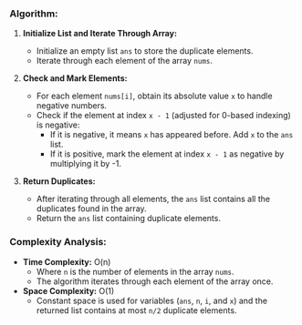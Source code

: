 ### Algorithm:
1. **Initialize List and Iterate Through Array:**
   - Initialize an empty list `ans` to store the duplicate elements.
   - Iterate through each element of the array `nums`.

2. **Check and Mark Elements:**
   - For each element `nums[i]`, obtain its absolute value `x` to handle negative numbers.
   - Check if the element at index `x - 1` (adjusted for 0-based indexing) is negative:
     - If it is negative, it means `x` has appeared before. Add `x` to the `ans` list.
     - If it is positive, mark the element at index `x - 1` as negative by multiplying it by -1.

3. **Return Duplicates:**
   - After iterating through all elements, the `ans` list contains all the duplicates found in the array.
   - Return the `ans` list containing duplicate elements.

### Complexity Analysis:
- **Time Complexity:** O(n)
  - Where `n` is the number of elements in the array `nums`.
  - The algorithm iterates through each element of the array once.
- **Space Complexity:** O(1)
  - Constant space is used for variables (`ans`, `n`, `i`, and `x`) and the returned list contains at most `n/2` duplicate elements.
